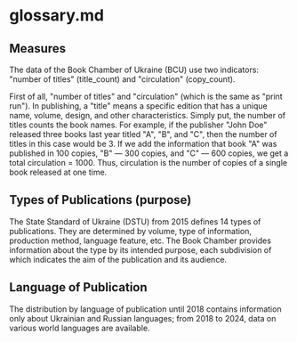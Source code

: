 # glossary.md


## Measures

The data of the Book Chamber of Ukraine (BCU) use two indicators: "number of titles" (title_count) and "circulation" (copy_count).

First of all, "number of titles" and "circulation" (which is the same as "print run"). In publishing, a "title" means a specific edition that has a unique name, volume, design, and other characteristics. Simply put, the number of titles counts the book names. For example, if the publisher "John Doe" released three books last year titled "A", "B", and "C", then the number of titles in this case would be 3. If we add the information that book "A" was published in 100 copies, "B" — 300 copies, and "C" — 600 copies, we get a total circulation = 1000. Thus, circulation is the number of copies of a single book released at one time.

## Types of Publications (purpose)
The State Standard of Ukraine (DSTU) from 2015 defines 14 types of publications. They are determined by volume, type of information, production method, language feature, etc. The Book Chamber provides information about the type by its intended purpose, each subdivision of which indicates the aim of the publication and its audience.

## Language of Publication
The distribution by language of publication until 2018 contains information only about Ukrainian and Russian languages; from 2018 to 2024, data on various world languages are available.

